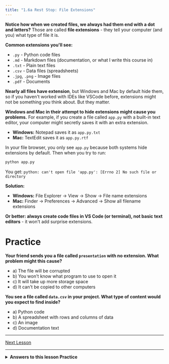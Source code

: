 ```yaml
---
title: "1.6a Rest Stop: File Extensions"
---
```


**Notice how when we created files, we always had them end  with a dot and letters?** Those are called **file extensions** - they tell your computer (and you) what type of file it is.

**Common extensions you'll see:**
- `.py` - Python code files
- `.md` - Markdown files (documentation, or what I write this course in)
- `.txt` - Plain text files
- `.csv` - Data files (spreadsheets)
- `.jpg`, `.png` - Image files
- `.pdf` - Documents

**Nearly all files have extension**, but Windows and Mac by default hide them, so if you haven't worked with IDEs like VSCode before, extensions might not be something you think about. But they matter.

**Windows and Mac in their attempt to hide extensions might cause you problems.** For example, if you create a file called `app.py` with a built-in text editor, your computer might secretly saves it with an extra extension.

- **Windows:** Notepad saves it as `app.py.txt`
- **Mac:** TextEdit saves it as `app.py.rtf`

In your file browser, you only see `app.py` because both systems hide extensions by default.
Then when you try to run:
```bash
python app.py
```

You get: `python: can't open file 'app.py': [Errno 2] No such file or directory`

**Solution:**
- **Windows:** File Explorer → View → Show → File name extensions
- **Mac:** Finder → Preferences → Advanced → Show all filename extensions

**Or better: always create code files in VS Code (or terminal), not basic text editors** - it won't add surprise extensions.

# Practice

**Your friend sends you a file called `presentation` with no extension. What problem might this cause?**

- a) The file will be corrupted 
- b) You won't know what program to use to open it 
- c) It will take up more storage space 
- d) It can't be copied to other computers


**You see a file called `data.csv` in your project. What type of content would you expect to find inside?**

- a) Python code 
- b) A spreadsheet with rows and columns of data 
- c) An image 
- d) Documentation text

---
[Next Lesson](7_basic_terminal.md)

---

<details> <summary><b>Answers to this lesson Practice</b></summary> <b>Question 1 - Correct answer:</b> <p> b) You won't know what program to use to open it </p> <p> File extensions tell the operating system and users what type of file it is and which program should be used to open it. Without an extension, you have to guess the file type or try different programs until you find one that works. </p> <b>Question 2 - Correct answer:</b> <p> b) A spreadsheet with rows and columns of data </p> <p> The .csv extension stands for "Comma-Separated Values" - it's a plain text format used to store tabular data where each line represents a row and columns are separated by commas. CSV files are commonly used for data exchange between different programs. </p> </details> <!-- end of answers section -->